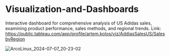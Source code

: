 # Visualization-and-Dashboards
Interactive dashboard for comprehensive analysis of US Adidas sales, examining product performance, sales methods, and regional trends.
Link: https://public.tableau.com/app/profile/artem.kolos/viz/AddiasSalesUS/SalesbyRegion

![ArcoLinux_2024-07-07_20-23-02](https://github.com/tipharez-allmighty/Visualization-and-Dashboards/assets/144653473/77c9a1a3-ef31-41bd-895b-55d93a086950)


